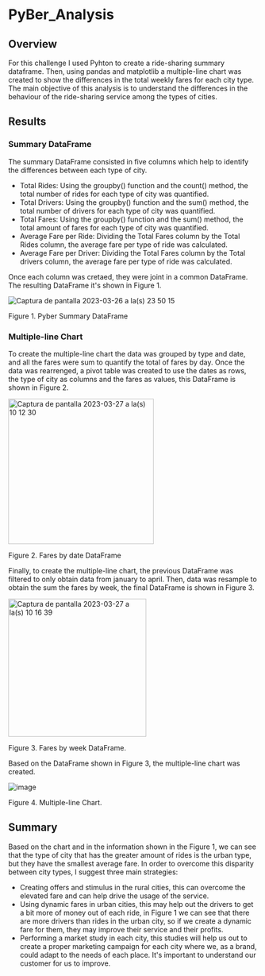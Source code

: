 # PyBer_Analysis
## Overview
For this challenge I used Pyhton to create a ride-sharing summary dataframe. Then, using pandas and matplotlib a multiple-line chart was created to show the differences in the total weekly fares for each city type. The main objective of this analysis is to understand the differences in the behaviour of the ride-sharing service among the types of cities.

## Results
### Summary DataFrame
The summary DataFrame consisted in five columns which help to identify the differences between each type of city. 
- Total Rides: Using the groupby() function and the count() method, the total number of rides for each type of city was quantified.
- Total Drivers: Using the groupby() function and the sum() method, the total number of drivers for each type of city was quantified.
- Total Fares: Using the groupby() function and the sum() method, the total amount of fares for each type of city was quantified.
- Average Fare per Ride: Dividing the Total Fares column by the Total Rides column, the average fare per type of ride was calculated.
- Average Fare per Driver: Dividing the Total Fares column by the Total drivers column, the average fare per type of ride was calculated.


Once each column was cretaed, they were joint in a common DataFrame. The resulting DataFrame it's shown in Figure 1.


![Captura de pantalla 2023-03-26 a la(s) 23 50 15](https://user-images.githubusercontent.com/93279134/227851934-9d119ef5-4157-4e98-9a06-80fe6515bab0.png)

Figure 1. Pyber Summary DataFrame

### Multiple-line Chart
To create the multiple-line chart the data was grouped by type and date, and all the fares were sum to quantify the total of fares by day. Once the data was rearrenged, a pivot table was created to use the dates as rows, the type of city as columns and the fares as values, this DataFrame is shown in Figure 2.

<img width="293" alt="Captura de pantalla 2023-03-27 a la(s) 10 12 30" src="https://user-images.githubusercontent.com/93279134/228000483-5711ad92-d861-4bf9-9e09-6e4b3e4c79c4.png">

Figure 2. Fares by date DataFrame

Finally, to create the multiple-line chart, the previous DataFrame was filtered to only obtain data from january to april. Then, data was resample to obtain the sum the fares by week, the final DataFrame is shown in Figure 3.


<img width="278" alt="Captura de pantalla 2023-03-27 a la(s) 10 16 39" src="https://user-images.githubusercontent.com/93279134/228001461-56b808ce-33e9-4104-a22a-5c2c8ec3b4fa.png">

Figure 3. Fares by week DataFrame.

Based on the DataFrame shown in Figure 3, the multiple-line chart was created.

![image](https://user-images.githubusercontent.com/93279134/228001850-a85e8172-21bc-4204-8449-e63324cdfe4e.png)

Figure 4. Multiple-line Chart.

## Summary 
Based on the chart and in the information shown in the Figure 1, we can see that the type of city that has the greater amount of rides is the urban type, but they have the smallest average fare. In order to overcome this disparity between city types, I suggest three main strategies:

- Creating offers and stimulus in the rural cities, this can overcome the elevated fare and can help drive the usage of the service.
- Using dynamic fares in urban cities, this may help out the drivers to get a bit more of money out of each ride, in Figure 1 we can see that there are more drivers than rides in the urban city, so if we create a dynamic fare for them, they may improve their service and their profits.
- Performing a market study in each city, this studies will help us out to create a proper marketing campaign  for each city where we, as a brand, could adapt to the needs of each place. It's important to understand our customer for us to improve.

